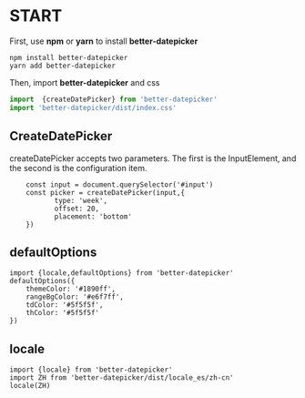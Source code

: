 # START

First, use **npm** or **yarn** to install **better-datepicker**

```shell script
npm install better-datepicker
yarn add better-datepicker
```

Then, import **better-datepicker** and css

```js
import  {createDatePicker} from 'better-datepicker'
import 'better-datepicker/dist/index.css'
```

## CreateDatePicker

createDatePicker accepts two parameters. The first is the InputElement, and the second is the configuration item.

```
    const input = document.querySelector('#input')
    const picker = createDatePicker(input,{
           type: 'week',
           offset: 20,
           placement: 'bottom' 
    })
```

## defaultOptions

```
import {locale,defaultOptions} from 'better-datepicker'
defaultOptions({
    themeColor: '#1890ff',
    rangeBgColor: '#e6f7ff',
    tdColor: '#5f5f5f',
    thColor: '#5f5f5f'
})
```

## locale

```
import {locale} from 'better-datepicker'
import ZH from 'better-datepicker/dist/locale_es/zh-cn'
locale(ZH)
```


